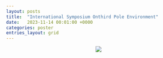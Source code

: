 ```yaml
---
layout: posts
title:  "International Symposium Onthird Pole Environment"
date:   2023-11-14 00:01:00 +0000
categories: poster
entries_layout: grid
---
```


<center> <img style="max-width: 400px; height: auto;" src = "/images/poster_print_Yu00.jpg"> </center>
